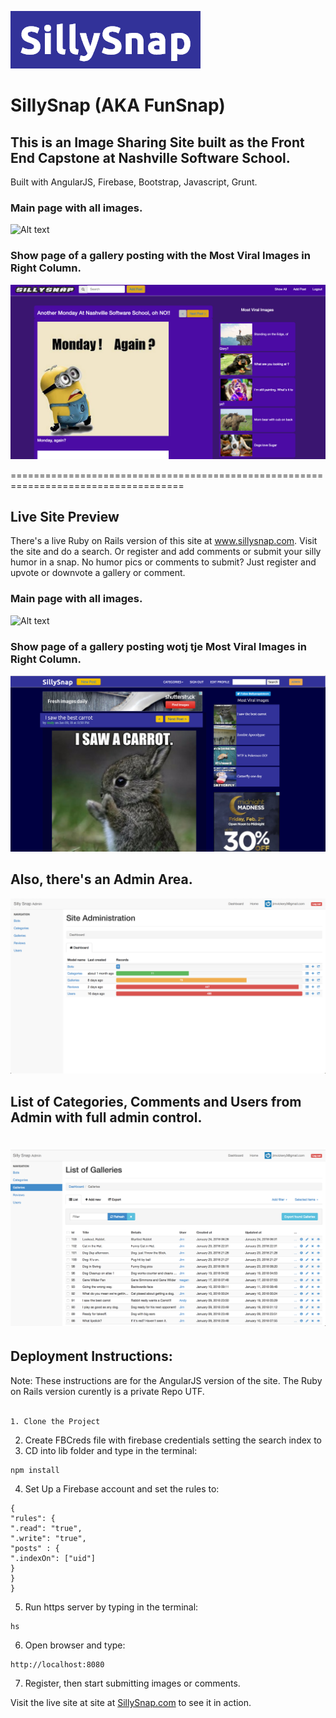 ![Alt text](sillysnap_logo3.png?raw=true "Title")

# SillySnap (AKA FunSnap) 
## This is an Image Sharing Site built as the Front End Capstone at Nashville Software School.
Built with AngularJS, Firebase, Bootstrap, Javascript, Grunt.

### Main page with all images.
![Alt text](funsnap.png?raw=true "Title")
### Show page of a gallery posting with the Most Viral Images in Right Column.
![Alt text](funsnap3.png?raw=true "Title")

====================================================================================
## Live Site Preview
There's a live Ruby on Rails version of this site at www.sillysnap.com. Visit the site and do a search. Or register and add comments or submit your silly humor in a snap. No humor pics or comments to submit? Just register and upvote or downvote a gallery or comment.

### Main page with all images.

![Alt text](sillysnap_p1.png?raw=true "Title")
### Show page of a gallery posting wotj tje Most Viral Images in Right Column.

![Alt text](sillysnap_p2.png?raw=true "Title")

## Also, there's an Admin Area. 
![Alt text](admin1.png?raw=true "Title")

## List of Categories, Comments and Users from Admin with full admin control.
![Alt text](admin2.png?raw=true "Title")
====================================================================================
## Deployment Instructions:

Note: These instructions are for the AngularJS version of the site. The Ruby on Rails version curently is a private Repo UTF.
<br><br>
```
1. Clone the Project 
```
2. Create FBCreds file with firebase credentials setting the search index to 
3. CD into lib folder and type in the terminal: 
``` 
npm install
```
4. Set Up a Firebase account and set the rules to:
```
{
"rules": {
".read": "true",
".write": "true",
"posts" : {
".indexOn": ["uid"]
}
}
}
```
5. Run https server by typing in the terminal:
``` 
hs 
```
6. Open browser and type: 
``` 
http://localhost:8080 
```
7. Register, then start submitting images or comments.


Visit the live site at site at <a href="http://www.sillysnap.com" target="_blank">SillySnap.com</a>
to see it in action.
